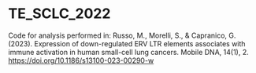 # TE_SCLC_2022
 Code for analysis performed in:
Russo, M., Morelli, S., & Capranico, G. (2023). Expression of down-regulated ERV LTR elements associates with immune activation in human small-cell lung cancers. Mobile DNA, 14(1), 2. https://doi.org/10.1186/s13100-023-00290-w

